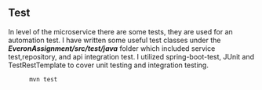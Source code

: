 ## Test
In level of the microservice there are some tests, they are used for an automation test.
I have written some useful test classes under the ***EveronAssignment/src/test/java*** folder 
which included service test,repository, and api integration test.
I utilized spring-boot-test, JUnit and TestRestTemplate to cover unit testing and integration testing.

```
      mvn test
```